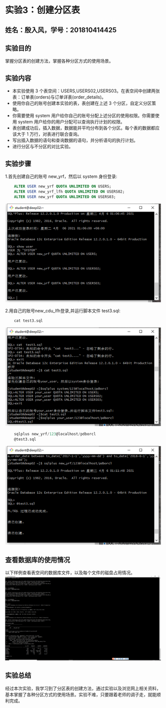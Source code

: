 
# 实验3：创建分区表

## 姓名：殷入风，学号：201810414425



##  实验目的

掌握分区表的创建方法，掌握各种分区方式的使用场景。

## 实验内容

* 本实验使用 3 个表空间：USERS,USERS02,USERS03。在表空间中创建两张表：订单表(orders)与订单详表(order_details)。
* 使用你自己的账号创建本实验的表，表创建在上述 3 个分区，自定义分区策略。
* 你需要使用 system 用户给你自己的账号分配上述分区的使用权限。你需要使用 system 用户给你的用户分配可以查询执行计划的权限。
* 表创建成功后，插入数据，数据能并平均分布到各个分区。每个表的数据都应该大于 1 万行，对表进行联合查询。
* 写出插入数据的语句和查询数据的语句，并分析语句的执行计划。
* 进行分区与不分区的对比实验。


## 实验步骤

1.首先创建自己的账号 new_yrf，然后以 system 身份登录: 

```sql
    ALTER USER new_yrf QUOTA UNLIMITED ON USERS;
    ALTER USER new_yrf_lfh QUOTA UNLIMITED ON USERS02;
    ALTER USER new_yrf QUOTA UNLIMITED ON USERS03;
```

![image](./img/1.png) 

2.用自己的账号new_cdu_lfh登录,并运行脚本文件 test3.sql: 

```sql
    cat test3.sql
```

![image](./img/2.png) 

```sql
    sqlplus new_yrf/123@localhost/pdborcl
    @test3.sql
```
![image](./img/3.png)




## 查看数据库的使用情况
以下样例查看表空间的数据库文件，以及每个文件的磁盘占用情况。
![image](./img/4.png)


## 实验总结
经过本次实验，我学习到了分区表的创建方法，通过实验以及浏览网上相关资料，基本掌握了各种分区方式的使用场景。实验不难，只要跟着老师的调子走，就能顺利完成。
